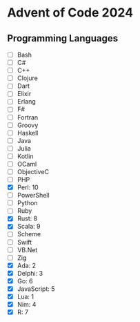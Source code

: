 # Advent of Code 2024

## Programming Languages
- [ ] Bash
- [ ] C#
- [ ] C++
- [ ] Clojure
- [ ] Dart
- [ ] Elixir
- [ ] Erlang
- [ ] F#
- [ ] Fortran
- [ ] Groovy
- [ ] Haskell
- [ ] Java
- [ ] Julia
- [ ] Kotlin
- [ ] OCaml
- [ ] ObjectiveC
- [ ] PHP
- [x] Perl: 10
- [ ] PowerShell
- [ ] Python
- [ ] Ruby
- [x] Rust: 8
- [x] Scala: 9
- [ ] Scheme
- [ ] Swift
- [ ] VB.Net
- [ ] Zig
- [x] Ada: 2
- [x] Delphi: 3
- [x] Go: 6
- [x] JavaScript: 5
- [x] Lua: 1
- [x] Nim: 4
- [x] R: 7
